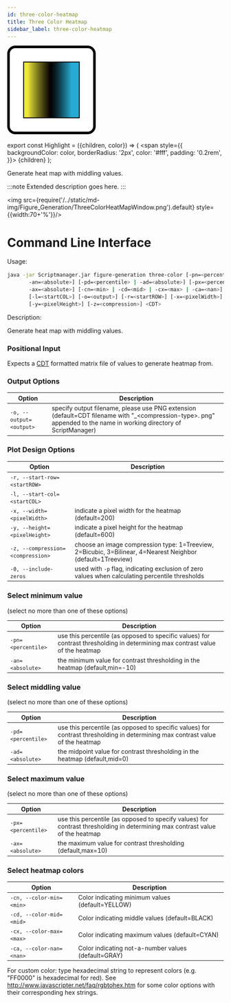 ```yaml
---
id: three-color-heatmap
title: Three Color Heatmap
sidebar_label: three-color-heatmap
---
```


![Three Color Heatmap](/../static/icons/Figure_Generation/ThreeColorHeatmap_square.svg)

export const Highlight = ({children, color}) => (
<span
style={{
      backgroundColor: color,
      borderRadius: '2px',
      color: '#fff',
      padding: '0.2rem',
    }}>
{children}
</span>
);

Generate heat map with middling values.

<!-- ![ThreeColorHeatMapSchematic.png] -->

:::note
Extended description goes here.
:::

<img src={require('/../static/md-img/Figure_Generation/ThreeColorHeatMapWindow.png').default} style={{width:70+'%'}}/>

# Command Line Interface
Usage:
```bash
java -jar Scriptmanager.jar figure-generation three-color [-pn=<percentile> |
       -an=<absolute>] [-pd=<percentile> | -ad=<absolute>] [-px=<percentile> |
       -ax=<absolute>] [-cn=<min> | -cd=<mid> | -cx=<max> | -ca=<nan>] [-0hV]
       [-l=<startCOL>] [-o=<output>] [-r=<startROW>] [-x=<pixelWidth>]
       [-y=<pixelHeight>] [-z=<compression>] <CDT>
```
Description:

Generate heat map with middling values.

### Positional Input

Expects a [CDT][cdt-format] formatted matrix file of values to generate heatmap from.

### Output Options
| Option | Description |
| ------ | ----------- |
|  `-o, --output=<output>`                  |  specify output filename, please use PNG extension (default=CDT filename with "_\<compression-type\>. png" appended to the name in working directory of ScriptManager) |

### Plot Design Options
| Option | Description |
| ------ | ----------- |
|  `-r, --start-row=<startROW>`             | |
|  `-l, --start-col=<startCOL>`             | |
|  `-x, --width=<pixelWidth>`               |  indicate a pixel width for the heatmap (default=200) |
|  `-y, --height=<pixelHeight>`             | indicate a pixel height for the heatmap (default=600) |
|  `-z, --compression=<compression>`        | choose an image compression type: 1=Treeview, 2=Bicubic, 3=Bilinear, 4=Nearest Neighbor (default=1Treeview) |
|  `-0, --include-zeros`                    | used with `-p` flag, indicating exclusion of zero values when calculating percentile thresholds |


### Select minimum value
(select no more than one of these options)

| Option | Description |
| ------ | ----------- |
|      `-pn=<percentile>` |       use this percentile (as opposed to specific values) for contrast thresholding in determining max contrast value of the heatmap |
|      `-an=<absolute>`   |      the minimum value for contrast thresholding in the heatmap (default,min=-10) |

### Select middling value
(select no more than one of these options)

| Option | Description |
| ------ | ----------- |
| `-pd=<percentile>` |      use this percentile (as opposed to specific values) for contrast thresholding in determining max contrast value of the heatmap |
|      `-ad=<absolute>`    |      the midpoint value for contrast thresholding in the heatmap (default,mid=0) |

### Select maximum value
(select no more than one of these options)

| Option | Description |
| ------ | ----------- |
|      `-px=<percentile>` |       use this percentile (as opposed to specify values) for contrast thresholding in determining max contrast value of the heatmap |
|      `-ax=<absolute>` |         the maximum value for contrast thresholding (default,max=10) |

### Select heatmap colors
| Option | Description |
| ------ | ----------- |
|      `-cn, --color-min=<min>` | Color indicating minimum values (default=YELLOW)  |
| `-cd, --color-mid=<mid>` | Color indicating middle values (default=BLACK)|
|      `-cx, --color-max=<max>` | Color indicating maximum values (default=CYAN) |
|      `-ca, --color-nan=<nan>` | Color indicating not-a-number values (default=GRAY) |

For custom color: type hexadecimal string to represent colors (e.g. "FF0000" is hexadecimal for red). See http://www.javascripter.net/faq/rgbtohex.htm for some color options with their corresponding hex strings.

[cdt-format]:/docs/Guides/References/file-formats#cdt
